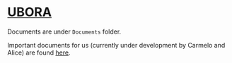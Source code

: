 # [UBORA](http://ubora-biomedical.org/) #

Documents are under `Documents` folder.

Important documents for us (currently under development by Carmelo and Alice) are found [here](https://www.dropbox.com/home/UBORA%20consortium/e-infrastructure/project%20managment%20architecture?preview=project+structure+proposal.doc).